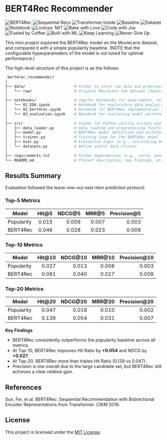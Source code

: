 # BERT4Rec Recommender

![BERT4Rec](https://img.shields.io/badge/model-BERT4Rec-green?logo=pytorch&logoColor=white)
![Sequential Recs](https://img.shields.io/badge/📈-Sequential%20Recs-green)
![Transformer Inside](https://img.shields.io/badge/⚡-Transformer%20Powered-yellow)
![Baseline](https://img.shields.io/badge/baseline-Popularity-grey)
![Dataset](https://img.shields.io/badge/dataset-MovieLens%2032M-orange)
![Notebook](https://img.shields.io/badge/run%20in-Jupyter-blue?logo=jupyter)
![License: MIT](https://img.shields.io/badge/License-MIT-yellow.svg)
![Bake with Love](https://img.shields.io/badge/🍰-Bake%20with%20Love-pink)
![Code with Joy](https://img.shields.io/badge/💻-Code%20with%20Joy-lightblue)
![Fueled by Coffee](https://img.shields.io/badge/☕-Fueled%20by%20Coffee-brown)
![Built with ML](https://img.shields.io/badge/🤖-Built%20with%20ML-purple)
![Keep Learning](https://img.shields.io/badge/📚-Keep%20Learning-teal)
![Never Give Up](https://img.shields.io/badge/🔥-Never%20Give%20Up-red)

This mini project explored the BERT4Rec model on the MovieLens dataset, and compared it with a simple popularity baseline.
(NOTE that the configurable hyperparameters of the model is not tuned for optimal performance.)

 The high-level structure of this project is as the follows:

```bash
 bert4rec_recommender/
│
├── data/                      # Folder to store raw data and preprocessed data
│   └── raw/                   # Original MovieLens 32m dataset (download from: https://grouplens.org/datasets/movielens/32m/)
│
├── notebooks/                 # Jupyter Notebooks for experiments, analysis, and visualization
│   └── 01_EDA.ipynb           # Notebook for exploratory data analysis
│   └── 02_bert4rec.ipynb      # Notebook for BERT4Rec implementation and training
│   └── 03_evaluation.ipynb    # Notebook for evaluating model performance and metrics
│
├── src/                       # Folder for Python utility scripts and core implementations
│   ├── data_loader.py         # Data loading and preprocessing functions (e.g., creating sequences)
│   ├── model.py               # BERT4Rec model definition and architecture
│   ├── trainer.py             # Training loop for the BERT4Rec model
│   ├── eval.py                # Evaluation logic (e.g., calculating metrics like NDCG, Precision@K)
│   └── datasets.py            # Define useful data classes.
│
├── requirements.txt           # Python dependencies (e.g., torch, pandas, numpy)
└── README.md                  # Project description, key findings, etc.
```

## Results Summary

Evaluation followed the leave-one-out next-item prediction protocol.

### Top-5 Metrics
| Model        | Hit@5 | NDCG@5 | MRR@5 | Precision@5 |
|--------------|------:|-------:|------:|------------:|
| Popularity   | 0.015 | 0.009  | 0.007 | 0.003       |
| BERT4Rec     | 0.046 | 0.028  | 0.023 | 0.009       |

### Top-10 Metrics
| Model        | Hit@10 | NDCG@10 | MRR@10 | Precision@10 |
|--------------|-------:|--------:|-------:|-------------:|
| Popularity   | 0.027  | 0.013   | 0.008  | 0.003        |
| BERT4Rec     | 0.081  | 0.040   | 0.027  | 0.008        |

### Top-20 Metrics
| Model        | Hit@20 | NDCG@20 | MRR@20 | Precision@20 |
|--------------|-------:|--------:|-------:|-------------:|
| Popularity   | 0.047  | 0.018   | 0.010  | 0.002        |
| BERT4Rec     | 0.139  | 0.054   | 0.031  | 0.007        |

**Key Findings**
- BERT4Rec consistently outperforms the popularity baseline across all metrics.
- At Top-10, BERT4Rec improves Hit Ratio by **+0.054** and NDCG by **+0.027**.
- At Top-20, BERT4Rec more than triples Hit Ratio (0.139 vs 0.047).
- Precision is low overall due to the large candidate set, but BERT4Rec still achieves a clear relative gain.

## References
Sun, Fei, et al. BERT4Rec: Sequential Recommendation with Bidirectional Encoder Representations from Transformer. CIKM 2019.

## License
This project is licensed under the [MIT License](LICENSE).
